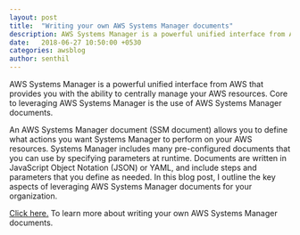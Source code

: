 ```yaml
---
layout: post
title:  "Writing your own AWS Systems Manager documents"
description: AWS Systems Manager is a powerful unified interface from AWS that provides you with the ability to centrally manage your AWS resources. Core to leveraging AWS Systems Manager is the use of AWS Systems Manager documents. 
date:   2018-06-27 10:50:00 +0530
categories: awsblog
author: senthil
---
```



AWS Systems Manager is a powerful unified interface from AWS that provides you with the ability to centrally manage your AWS resources. Core to leveraging AWS Systems Manager is the use of AWS Systems Manager documents.

An AWS Systems Manager document (SSM document) allows you to define what actions you want Systems Manager to perform on your AWS resources. Systems Manager includes many pre-configured documents that you can use by specifying parameters at runtime. Documents are written in JavaScript Object Notation (JSON) or YAML, and include steps and parameters that you define as needed. In this blog post, I outline the key aspects of leveraging AWS Systems Manager documents for your organization.

<a href='https://aws.amazon.com/blogs/mt/writing-your-own-aws-systems-manager-documents/'>Click here.</a> To learn more about writing your own AWS Systems Manager documents.